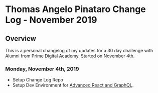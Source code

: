 # Thomas Angelo Pinataro Change Log - November 2019

## Overview
This is a personal changelog of my updates for a 30 day challenge with Alumni from Prime Digital Academy. Started on November 4th. 

### Monday, November 4th, 2019
- Setup Change Log Repo
- Setup Dev Environment for [Advanced React and GraphQL](https://advancedreact.com//).
